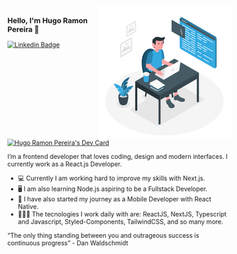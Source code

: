 <img align="right" src="./images/dev-working.png" width="300"/>

### Hello, I'm Hugo Ramon Pereira 👋

[![Linkedin Badge](https://img.shields.io/badge/-Hugo%20Ramon-3333cc?style=flat-square&logo=Linkedin&logoColor=white&link=https://www.linkedin.com/in/hugo-ramon-pereira/)](https://www.linkedin.com/in/hugo-ramon-pereira/)

<a href="https://app.daily.dev/ramonpereira"><img src="https://api.daily.dev/devcards/61c1b8bf476d437b91228725f1f8859e.png?r=uw0" width="400" alt="Hugo Ramon Pereira's Dev Card"/></a>

I’m a frontend developer that loves coding, design and modern interfaces. I currently work as a React.js Developer. 

- 💻 Currently I am working hard to improve my skills with Next.js.
- 🖥️ I am also learning Node.js aspiring to be a Fullstack Developer.
- 📱 I have also started my journey as a Mobile Developer with React Native.
- 👨🏻‍💻 The tecnologies I work daily with are: ReactJS, NextJS, Typescript and Javascript, Styled-Components, TailwindCSS, and so many more.

“The only thing standing between you and outrageous success is continuous progress” - Dan Waldschmidt

